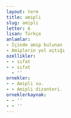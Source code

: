 ```yaml
---
layout: term
title: amipli
slug: amipli
letter: A
lisan: Türkçe
anlamlar:
- İçinde amip bulunan
- Amiplerin yol açtığı
ozellikler:
- - sıfat
- - sıfat
  - ''
ornekler:
- - Amipli su.
- - Amipli dizanteri.
orneklerkaynak:
- - ''
- - ''
---
```

